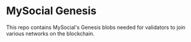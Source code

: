# MySocial Genesis

This repo contains MySocial's Genesis blobs needed for validators to join various networks on the blockchain.
